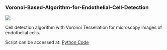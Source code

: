 ### Voronoi-Based-Algorithm-for-Endothelial-Cell-Detection

<img src="https://user-images.githubusercontent.com/84601359/205454653-d680c728-fed1-4306-b62f-b06d650b229c.png" />


Cell detection algorithm with Voronoi Tessellation for microscopy images of endothelial cells.

Script can be accessed at: [Python Code](https://github.com/cviorel96/Voronoi-Based-Algorithm-for-Endothelial-Cell-Detection/blob/main/VoronoiFinal.py)

